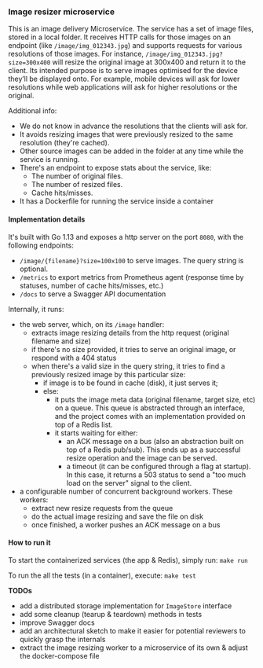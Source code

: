 ### Image resizer microservice 
 
This is an image delivery Microservice. The service has a set of image files, stored in a local folder. 
It receives HTTP calls for those images on an endpoint (like `/image/img_012343.jpg`) and supports 
requests for various resolutions of those images. For instance, `/image/img_012343.jpg?size=300x400` 
will resize the original image at 300x400 and return it to the client. Its intended purpose is to serve images optimised 
for the device they’ll be displayed onto. For example, mobile devices will ask for lower resolutions while 
web applications will ask for higher resolutions or the original. 

Additional info: 
*  We do not know in advance the resolutions that the clients will ask for. 
*  It avoids resizing images that were previously resized to the same resolution (they're cached).
*  Other source images can be added in the folder at any time while the service is running. 
*  There's an endpoint to expose stats about the service, like: 
   *  The number of original files. 
   *  The number of resized files.
   *  Cache hits/misses. 
* It has a Dockerfile for running the service inside a container

#### Implementation details
It's built with Go 1.13 and exposes a http server on the port `8080`, with the following endpoints:
* `/image/{filename}?size=100x100` to serve images. The query string is optional.
* `/metrics` to export metrics from Prometheus agent (response time by statuses, number of cache hits/misses, etc.)
* `/docs` to serve a Swagger API documentation

Internally, it runs: 
* the web server, which, on its `/image` handler:
    * extracts image resizing details from the http request (original filename and size)
    * if there's no size provided, it tries to serve an original image, or respond with a 404 status
    * when there's a valid size in the query string, it tries to find a previously resized image by this particular size:
        * if image is to be found in cache (disk), it just serves it;
        * else:
            * it puts the image meta data (original filename, target size, etc) on a queue. This queue is abstracted through an interface, and the project comes with an implementation provided on top of a Redis list.  
            * it starts waiting for either:
                 * an ACK message on a bus (also an abstraction built on top of a Redis pub/sub). This ends up as a successful resize operation and the image can be served.
                 * a timeout (it can be configured through a flag at startup). In this case, it returns a 503 status to send a "too much load on the server" signal to the client.
* a configurable number of concurrent background workers. These workers:
    * extract new resize requests from the queue
    * do the actual image resizing and save the file on disk
    * once finished, a worker pushes an ACK message on a bus  

#### How to run it    
To start the containerized services (the app & Redis), simply run: 
```make run```

To run the all the tests (in a container), execute:
 ```make test```

**TODOs**
* add a distributed storage implementation for `ImageStore` interface
* add some cleanup (tearup & teardown) methods in tests
* improve Swagger docs
* add an architectural sketch to make it easier for potential reviewers to quickly grasp the internals
* extract the image resizing worker to a microservice of its own & adjust the docker-compose file
 